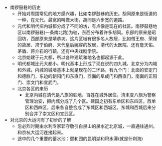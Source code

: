 - 南锣鼓巷的历史
    - 开始对周围常见的地方感兴趣，比如南锣鼓巷的历史。胡同原来是街道的一种，在元代，最宽的叫做大街，胡同是六步宽的道路。
    - 元代和明代把内城都分成了不同的坊，有点像是现在的社区。南锣鼓巷地区以南锣鼓巷(一条南北路)为轴，东西分布着许多胡同。东部的原来是昭回坊，西部原来是靖恭坊。这片区域有很多名人故居，比如僧王府、荣禄的故居、肃宁伯府、末代皇后婉容的故居，清代的太医院、还有詹天佑、茅盾、蒋介石的行辕，还有中央戏剧学院。
    - 北京始建于元大都，所以各种建筑和地名也都起源于此。
    - 明代都城比元大都小。明代基本上形成了现在说的四九城。北京分为内城和外城，内城的城墙基本上就是现在的二环路，有九个门：北面的安定门和德胜门，东边的朝阳门和东直门，西面的阜成门和西直门，南面的正阳门、崇文门和宣武门。
    - 北京各区的来历
        - 北京内城在清代是八旗的驻地，百姓在城外居住。清末变八旗为警察管理治安，把内城分成了几个区。建国之初有东单区和东四区，西单区和西四区，后来各自整合成了东城区和西城区。东城和西城后来分别合并了崇文区和宣武区。
- 对北京的大运河有了初步的了解
    - 忽必烈时期由水利专家郭守敬引白泉山的泉水近北京城，一直通往通州，和京杭大运河连接起来。
    - 途中的几个重要的蓄水池：颐和园的昆明湖和积水潭(就是什刹海)
